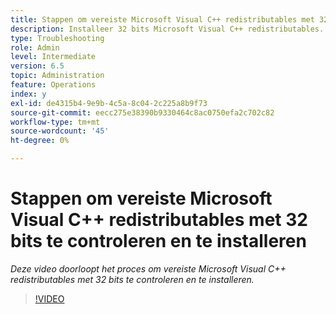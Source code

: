 ```yaml
---
title: Stappen om vereiste Microsoft Visual C++ redistributables met 32 bits te controleren
description: Installeer 32 bits Microsoft Visual C++ redistributables.
type: Troubleshooting
role: Admin
level: Intermediate
version: 6.5
topic: Administration
feature: Operations
index: y
exl-id: de4315b4-9e9b-4c5a-8c04-2c225a8b9f73
source-git-commit: eecc275e38390b9330464c8ac0750efa2c702c82
workflow-type: tm+mt
source-wordcount: '45'
ht-degree: 0%

---
```


# Stappen om vereiste Microsoft Visual C++ redistributables met 32 bits te controleren en te installeren

*Deze video doorloopt het proces om vereiste Microsoft Visual C++ redistributables met 32 bits te controleren en te installeren.*

>[!VIDEO](https://video.tv.adobe.com/v/335520?quality=12&learn=on)
